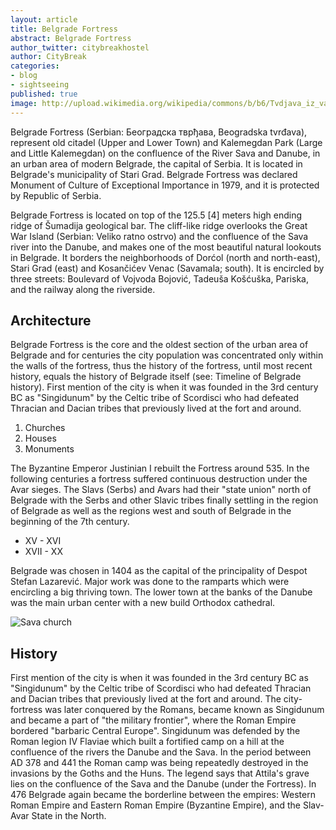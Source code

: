 ```yaml
---
layout: article
title: Belgrade Fortress
abstract: Belgrade Fortress
author_twitter: citybreakhostel
author: CityBreak
categories:
- blog
- sightseeing
published: true
image: http://upload.wikimedia.org/wikipedia/commons/b/b6/Tvdjava_iz_vazduha.jpg
---
```



Belgrade Fortress (Serbian: Београдска тврђава, Beogradska tvrđava), represent old citadel (Upper and Lower Town) and Kalemegdan Park (Large and Little Kalemegdan) on the confluence of the River Sava and Danube, in an urban area of modern Belgrade, the capital of Serbia. It is located in Belgrade's municipality of Stari Grad. Belgrade Fortress was declared Monument of Culture of Exceptional Importance in 1979, and it is protected by Republic of Serbia.

Belgrade Fortress is located on top of the 125.5 [4] meters high ending ridge of Šumadija geological bar. The cliff-like ridge overlooks the Great War Island (Serbian: Veliko ratno ostrvo) and the confluence of the Sava river into the Danube, and makes one of the most beautiful natural lookouts in Belgrade. It borders the neighborhoods of Dorćol (north and north-east), Stari Grad (east) and Kosančićev Venac (Savamala; south). It is encircled by three streets: Boulevard of Vojvoda Bojović, Tadeuša Košćuška, Pariska, and the railway along the riverside.

## Architecture

Belgrade Fortress is the core and the oldest section of the urban area of Belgrade and for centuries the city population was concentrated only within the walls of the fortress, thus the history of the fortress, until most recent history, equals the history of Belgrade itself (see: Timeline of Belgrade history). First mention of the city is when it was founded in the 3rd century BC as "Singidunum" by the Celtic tribe of Scordisci who had defeated Thracian and Dacian tribes that previously lived at the fort and around.

1. Churches
2. Houses
3. Monuments

The Byzantine Emperor Justinian I rebuilt the Fortress around 535. In the following centuries a fortress suffered continuous destruction under the Avar sieges. The Slavs (Serbs) and Avars had their "state union" north of Belgrade with the Serbs and other Slavic tribes finally settling in the region of Belgrade as well as the regions west and south of Belgrade in the beginning of the 7th century.

* XV - XVI
* XVII - XX

Belgrade was chosen in 1404 as the capital of the principality of Despot Stefan Lazarević. Major work was done to the ramparts which were encircling a big thriving town. The lower town at the banks of the Danube was the main urban center with a new build Orthodox cathedral.

<div class="post-image">
	<img src="http://upload.wikimedia.org/wikipedia/commons/thumb/1/1b/Zindan_kapija_%282%29.JPG/800px-Zindan_kapija_%282%29.JPG" title="Sava church" alt="Sava church"></div>

## History

First mention of the city is when it was founded in the 3rd century BC as "Singidunum" by the Celtic tribe of Scordisci who had defeated Thracian and Dacian tribes that previously lived at the fort and around. The city-fortress was later conquered by the Romans, became known as Singidunum and became a part of "the military frontier", where the Roman Empire bordered "barbaric Central Europe". Singidunum was defended by the Roman legion IV Flaviae which built a fortified camp on a hill at the confluence of the rivers the Danube and the Sava. In the period between AD 378 and 441 the Roman camp was being repeatedly destroyed in the invasions by the Goths and the Huns. The legend says that Attila's grave lies on the confluence of the Sava and the Danube (under the Fortress). In 476 Belgrade again became the borderline between the empires: Western Roman Empire and Eastern Roman Empire (Byzantine Empire), and the Slav-Avar State in the North.